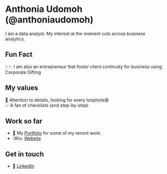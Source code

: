 # Anthonia Udomoh (@anthoniaudomoh)
I am a data analyst. My interest at the moment cuts across business analytics.

## Fun Fact
✨✨ I am also an entrepreneur that foster client continuity for business using Corporate Gifting<br>

<!-- 🔭 I’m currently working on [Cheta](https://cheta.com.ng)<br>
Cheta is a project born out of my classroom experience. After leaving the classroom, I was still a home lesson teacher for a while. It was then that I realised how difficult it is to help kids practice for common entrance examinations (NCEE). This is me trying to build something for myself using my knowledge of WordPress.<br>

🔭 I’m currently working on Stopeet! A search platform to help detect fake job locations.
-->

## My values
🔭 Attention to details, looking for every loophole😄<br>
✅ A fan of checklists (and step-by-step)<br>

## Work so far
* 🔭 My [Portfolio](https://sites.google.com/view/anthoniaudomoh/project-page) for some of my recent work.
* :Wix: [Website](https://udomohanthonia.wixsite.com/anthonia-udomoh)<br>

## Get in touch
* :necktie: [LinkedIn](www.linkedin.com/in/anthonia-udomoh-b2056287)<br>







